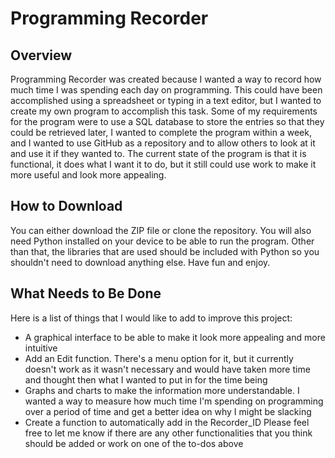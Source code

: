# Programming Recorder

## Overview
Programming Recorder was created because I wanted a way to record how much time I was spending each day on programming. This could have been accomplished using a spreadsheet or typing in a text editor, but I wanted to create
my own program to accomplish this task. Some of my requirements for the program were to use a SQL database to store the entries so that they could be retrieved later, I wanted to complete the program within a week, and I
wanted to use GitHub as a repository and to allow others to look at it and use it if they wanted to. The current state of the program is that it is functional, it does what I want it to do, but it still could use work to make
it more useful and look more appealing.

## How to Download
You can either download the ZIP file or clone the repository. You will also need Python installed on your device to be able to run the program. Other than that, the libraries that are used should be included with Python so
you shouldn't need to download anything else. Have fun and enjoy.

## What Needs to Be Done
Here is a list of things that I would like to add to improve this project:
* A graphical interface to be able to make it look more appealing and more intuitive
* Add an Edit function. There's a menu option for it, but it currently doesn't work as it wasn't necessary and would have taken more time and thought then what I wanted to put in for the time being
* Graphs and charts to make the information more understandable. I wanted a way to measure how much time I'm spending on programming over a period of time and get a better idea on why I might be slacking
* Create a function to automatically add in the Recorder_ID
Please feel free to let me know if there are any other functionalities that you think should be added or work on one of the to-dos above
